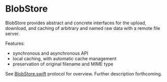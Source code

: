 # BlobStore

BlobStore provides abstract and concrete interfaces for the upload, download, and caching of arbitrary and named raw data with a remote file server.

Features:

- synchronous and asynchronous API
- local caching, with automatic cache management
- preservation of original filename and MIME type

See [BlobStore.swift](./BlobStore/BlobStore.swift) protocol for overview. Further description forthcoming.
